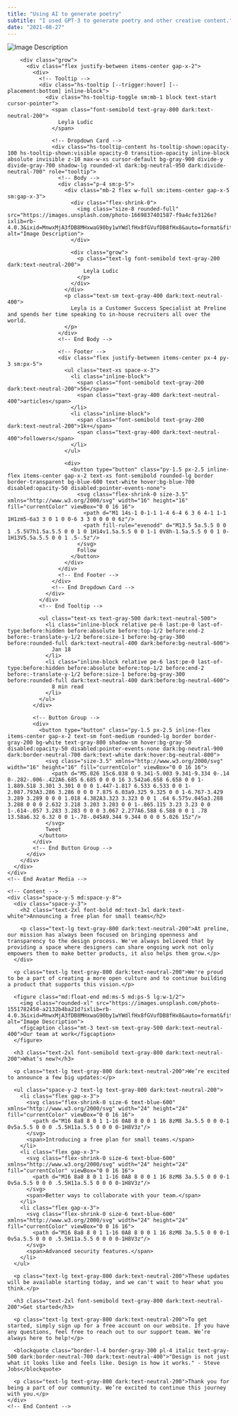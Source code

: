 ```yaml
---
title: "Using AI to generate poetry"
subtitle: "I used GPT-3 to generate poetry and other creative content."
date: "2021-08-27"
---
```


<!-- Blog Article -->
<div class="max-w-3xl px-4 pt-6 lg:pt-10 pb-12 sm:px-6 lg:px-8 mx-auto">
  <div class="max-w-2xl">
    <!-- Avatar Media -->
    <div class="flex justify-between items-center mb-6">
      <div class="flex w-full sm:items-center gap-x-5 sm:gap-x-3">
        <div class="flex-shrink-0">
          <img class="size-12 rounded-full" src="https://images.unsplash.com/photo-1669837401587-f9a4cfe3126e?ixlib=rb-4.0.3&ixid=MnwxMjA3fDB8MHxwaG90by1wYWdlfHx8fGVufDB8fHx8&auto=format&fit=facearea&facepad=2&w=320&h=320&q=80" alt="Image Description">
        </div>

        <div class="grow">
          <div class="flex justify-between items-center gap-x-2">
            <div>
              <!-- Tooltip -->
              <div class="hs-tooltip [--trigger:hover] [--placement:bottom] inline-block">
                <div class="hs-tooltip-toggle sm:mb-1 block text-start cursor-pointer">
                  <span class="font-semibold text-gray-800 dark:text-neutral-200">
                    Leyla Ludic
                  </span>

                  <!-- Dropdown Card -->
                  <div class="hs-tooltip-content hs-tooltip-shown:opacity-100 hs-tooltip-shown:visible opacity-0 transition-opacity inline-block absolute invisible z-10 max-w-xs cursor-default bg-gray-900 divide-y divide-gray-700 shadow-lg rounded-xl dark:bg-neutral-950 dark:divide-neutral-700" role="tooltip">
                    <!-- Body -->
                    <div class="p-4 sm:p-5">
                      <div class="mb-2 flex w-full sm:items-center gap-x-5 sm:gap-x-3">
                        <div class="flex-shrink-0">
                          <img class="size-8 rounded-full" src="https://images.unsplash.com/photo-1669837401587-f9a4cfe3126e?ixlib=rb-4.0.3&ixid=MnwxMjA3fDB8MHxwaG90by1wYWdlfHx8fGVufDB8fHx8&auto=format&fit=facearea&facepad=2&w=320&h=320&q=80" alt="Image Description">
                        </div>

                        <div class="grow">
                          <p class="text-lg font-semibold text-gray-200 dark:text-neutral-200">
                            Leyla Ludic
                          </p>
                        </div>
                      </div>
                      <p class="text-sm text-gray-400 dark:text-neutral-400">
                        Leyla is a Customer Success Specialist at Preline and spends her time speaking to in-house recruiters all over the world.
                      </p>
                    </div>
                    <!-- End Body -->

                    <!-- Footer -->
                    <div class="flex justify-between items-center px-4 py-3 sm:px-5">
                      <ul class="text-xs space-x-3">
                        <li class="inline-block">
                          <span class="font-semibold text-gray-200 dark:text-neutral-200">56</span>
                          <span class="text-gray-400 dark:text-neutral-400">articles</span>
                        </li>
                        <li class="inline-block">
                          <span class="font-semibold text-gray-200 dark:text-neutral-200">1k+</span>
                          <span class="text-gray-400 dark:text-neutral-400">followers</span>
                        </li>
                      </ul>

                      <div>
                        <button type="button" class="py-1.5 px-2.5 inline-flex items-center gap-x-2 text-xs font-semibold rounded-lg border border-transparent bg-blue-600 text-white hover:bg-blue-700 disabled:opacity-50 disabled:pointer-events-none">
                          <svg class="flex-shrink-0 size-3.5" xmlns="http://www.w3.org/2000/svg" width="16" height="16" fill="currentColor" viewBox="0 0 16 16">
                            <path d="M1 14s-1 0-1-1 1-4 6-4 6 3 6 4-1 1-1 1H1zm5-6a3 3 0 1 0 0-6 3 3 0 0 0 0 6z"/>
                            <path fill-rule="evenodd" d="M13.5 5a.5.5 0 0 1 .5.5V7h1.5a.5.5 0 0 1 0 1H14v1.5a.5.5 0 0 1-1 0V8h-1.5a.5.5 0 0 1 0-1H13V5.5a.5.5 0 0 1 .5-.5z"/>
                          </svg>
                          Follow
                        </button>
                      </div>
                    </div>
                    <!-- End Footer -->
                  </div>
                  <!-- End Dropdown Card -->
                </div>
              </div>
              <!-- End Tooltip -->

              <ul class="text-xs text-gray-500 dark:text-neutral-500">
                <li class="inline-block relative pe-6 last:pe-0 last-of-type:before:hidden before:absolute before:top-1/2 before:end-2 before:-translate-y-1/2 before:size-1 before:bg-gray-300 before:rounded-full dark:text-neutral-400 dark:before:bg-neutral-600">
                  Jan 18
                </li>
                <li class="inline-block relative pe-6 last:pe-0 last-of-type:before:hidden before:absolute before:top-1/2 before:end-2 before:-translate-y-1/2 before:size-1 before:bg-gray-300 before:rounded-full dark:text-neutral-400 dark:before:bg-neutral-600">
                  8 min read
                </li>
              </ul>
            </div>

            <!-- Button Group -->
            <div>
              <button type="button" class="py-1.5 px-2.5 inline-flex items-center gap-x-2 text-sm font-medium rounded-lg border border-gray-200 bg-white text-gray-800 shadow-sm hover:bg-gray-50 disabled:opacity-50 disabled:pointer-events-none dark:bg-neutral-900 dark:border-neutral-700 dark:text-white dark:hover:bg-neutral-800">
                <svg class="size-3.5" xmlns="http://www.w3.org/2000/svg" width="16" height="16" fill="currentColor" viewBox="0 0 16 16">
                  <path d="M5.026 15c6.038 0 9.341-5.003 9.341-9.334 0-.14 0-.282-.006-.422A6.685 6.685 0 0 0 16 3.542a6.658 6.658 0 0 1-1.889.518 3.301 3.301 0 0 0 1.447-1.817 6.533 6.533 0 0 1-2.087.793A3.286 3.286 0 0 0 7.875 6.03a9.325 9.325 0 0 1-6.767-3.429 3.289 3.289 0 0 0 1.018 4.382A3.323 3.323 0 0 1 .64 6.575v.045a3.288 3.288 0 0 0 2.632 3.218 3.203 3.203 0 0 1-.865.115 3.23 3.23 0 0 1-.614-.057 3.283 3.283 0 0 0 3.067 2.277A6.588 6.588 0 0 1 .78 13.58a6.32 6.32 0 0 1-.78-.045A9.344 9.344 0 0 0 5.026 15z"/>
                </svg>
                Tweet
              </button>
            </div>
            <!-- End Button Group -->
          </div>
        </div>
      </div>
    </div>
    <!-- End Avatar Media -->

    <!-- Content -->
    <div class="space-y-5 md:space-y-8">
      <div class="space-y-3">
        <h2 class="text-2xl font-bold md:text-3xl dark:text-white">Announcing a free plan for small teams</h2>

        <p class="text-lg text-gray-800 dark:text-neutral-200">At preline, our mission has always been focused on bringing openness and transparency to the design process. We've always believed that by providing a space where designers can share ongoing work not only empowers them to make better products, it also helps them grow.</p>
      </div>

      <p class="text-lg text-gray-800 dark:text-neutral-200">We're proud to be a part of creating a more open culture and to continue building a product that supports this vision.</p>

      <figure class="md:float-end md:ms-5 md:ps-5 lg:w-1/2">
        <img class="rounded-xl" src="https://images.unsplash.com/photo-1551782450-a2132b4ba21d?ixlib=rb-4.0.3&ixid=MnwxMjA3fDB8MHxwaG90by1wYWdlfHx8fGVufDB8fHx8&auto=format&fit=crop&w=687&q=80" alt="Image Description">
        <figcaption class="mt-3 text-sm text-gray-500 dark:text-neutral-400">Our team at work</figcaption>
      </figure>

      <h3 class="text-2xl font-semibold text-gray-800 dark:text-neutral-200">What’s new?</h3>

      <p class="text-lg text-gray-800 dark:text-neutral-200">We’re excited to announce a few big updates:</p>

      <ul class="space-y-2 text-lg text-gray-800 dark:text-neutral-200">
        <li class="flex gap-x-3">
          <svg class="flex-shrink-0 size-6 text-blue-600" xmlns="http://www.w3.org/2000/svg" width="24" height="24" fill="currentColor" viewBox="0 0 16 16">
            <path d="M16 8a8 8 0 1 1-16 0A8 8 0 0 1 16 8zM8 3a.5.5 0 0 0-1 0v5a.5.5 0 0 0 .5.5H11a.5.5 0 0 0 0-1H8V3z"/>
          </svg>
          <span>Introducing a free plan for small teams.</span>
        </li>
        <li class="flex gap-x-3">
          <svg class="flex-shrink-0 size-6 text-blue-600" xmlns="http://www.w3.org/2000/svg" width="24" height="24" fill="currentColor" viewBox="0 0 16 16">
            <path d="M16 8a8 8 0 1 1-16 0A8 8 0 0 1 16 8zM8 3a.5.5 0 0 0-1 0v5a.5.5 0 0 0 .5.5H11a.5.5 0 0 0 0-1H8V3z"/>
          </svg>
          <span>Better ways to collaborate with your team.</span>
        </li>
        <li class="flex gap-x-3">
          <svg class="flex-shrink-0 size-6 text-blue-600" xmlns="http://www.w3.org/2000/svg" width="24" height="24" fill="currentColor" viewBox="0 0 16 16">
            <path d="M16 8a8 8 0 1 1-16 0A8 8 0 0 1 16 8zM8 3a.5.5 0 0 0-1 0v5a.5.5 0 0 0 .5.5H11a.5.5 0 0 0 0-1H8V3z"/>
          </svg>
          <span>Advanced security features.</span>
        </li>
      </ul>

      <p class="text-lg text-gray-800 dark:text-neutral-200">These updates will be available starting today, and we can't wait to hear what you think.</p>

      <h3 class="text-2xl font-semibold text-gray-800 dark:text-neutral-200">Get started</h3>

      <p class="text-lg text-gray-800 dark:text-neutral-200">To get started, simply sign up for a free account on our website. If you have any questions, feel free to reach out to our support team. We’re always here to help!</p>

      <blockquote class="border-l-4 border-gray-300 pl-4 italic text-gray-500 dark:border-neutral-700 dark:text-neutral-400">"Design is not just what it looks like and feels like. Design is how it works." - Steve Jobs</blockquote>

      <p class="text-lg text-gray-800 dark:text-neutral-200">Thank you for being a part of our community. We’re excited to continue this journey with you.</p>
    </div>
    <!-- End Content -->

  </div>
</div>
